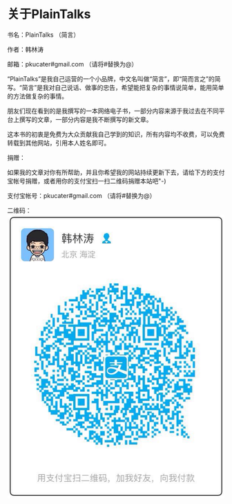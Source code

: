 # 关于PlainTalks

书名：PlainTalks （简言）

作者：韩林涛

邮箱：pkucater#gmail.com （请将#替换为@）


“PlainTalks”是我自己运营的一个小品牌，中文名叫做“简言”，即“简而言之”的简写。“简言”是我对自己说话、做事的忠告，希望能把复杂的事情说简单，能用简单的方法做复杂的事情。

朋友们现在看到的是我撰写的一本网络电子书，一部分内容来源于我过去在不同平台上撰写的文章，一部分内容是我不断撰写的新文章。

这本书的初衷是免费为大众贡献我自己学到的知识，所有内容均不收费，可以免费转载到其他网站，引用本人姓名即可。


捐赠：

如果我的文章对你有所帮助，并且你希望我的网站持续更新下去，请给下方的支付宝帐号捐赠，或者用你的支付宝扫一扫二维码捐赠本站吧"-)

支付宝帐号：pkucater#gmail.com （请将#替换为@）

二维码：![](HanLintao.jpg)